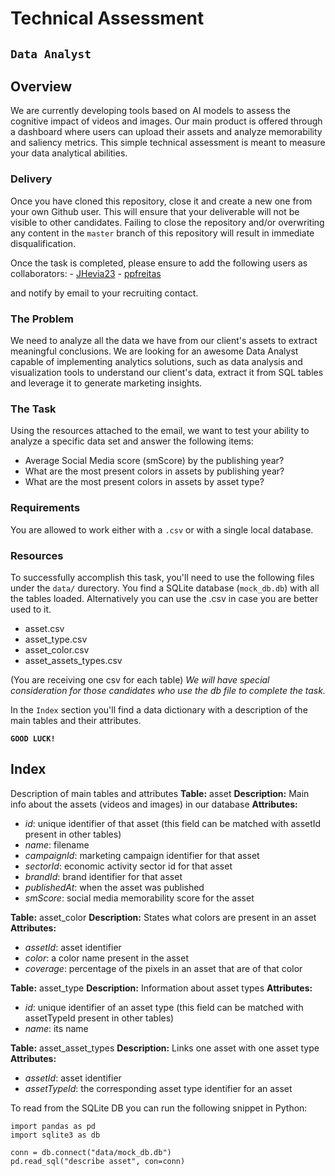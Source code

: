 # Technical Assessment
## `Data Analyst`
## Overview

We are currently developing tools based on AI models to assess the cognitive impact of videos and images. Our main product is offered through a dashboard where users can upload their assets and analyze memorability and saliency metrics. This simple technical assessment is meant to measure your data analytical abilities.

### Delivery
Once you have cloned this repository, close it and create a new one from your own Github user. This will ensure that your deliverable will not be visible to other candidates. Failing to close the repository and/or overwriting any content in the `master` branch of this repository will result in immediate disqualification.

Once the task is completed, please ensure to add the following users as collaborators:
    - [JHevia23](https://github.com/JHevia23)
    - [ppfreitas](https://github.com/ppfreitas)
    
 and notify by email to your recruiting contact.

### The Problem
We need to analyze all the data we have from our client's assets to extract meaningful conclusions. We are looking for an awesome Data Analyst capable of implementing analytics solutions, such as data analysis and visualization tools to understand our client's data, extract it from SQL tables and leverage it to generate marketing insights. 

### The Task
Using the resources attached to the email, we want to test your ability to analyze a specific data set and answer the following items: 
- Average Social Media score (smScore) by the publishing year? 
- What are the most present colors in assets by publishing year? 
- What are the most present colors in assets by asset type?

### Requirements 
You are allowed to work either with a `.csv` or with a single local database.  

### Resources
To successfully accomplish this task, you'll need to use the following files under the `data/` durectory. You find a SQLite database (`mock_db.db`) with all the tables loaded. Alternatively you can use the .csv in case you are better used to it.
- asset.csv 
- asset_type.csv
- asset_color.csv
- asset_assets_types.csv

(You are receiving one csv for each table)
*We will have special consideration for those candidates who use the db file to complete the task.*

In the `Index` section you'll find a data dictionary with a description of the main tables and their attributes. 

**`GOOD LUCK!`**

## Index
Description of main tables and attributes
**Table:** asset
**Description:** Main info about the assets (videos and images) in our database
**Attributes:**
- *id*: unique identifier of that asset (this field can be matched with assetId present in other tables)
- *name*: filename
- *campaignId*: marketing campaign identifier for that asset
- *sectorId*: economic activity sector id for that asset
- *brandId*: brand identifier for that asset
- *publishedAt*: when the asset was published
- *smScore*: social media memorability score for the asset


**Table:** asset_color
**Description:** States what colors are present in an asset
**Attributes:**
- *assetId*: asset identifier
- *color*: a color name present in the asset
- *coverage*: percentage of the pixels in an asset that are of that color


**Table:** asset_type
**Description:** Information about asset types
**Attributes:**
- *id*: unique identifier of an asset type (this field can be matched with assetTypeId present in other tables)
- *name*: its name


**Table:** asset_asset_types
**Description:** Links one asset with one asset type
**Attributes:**
- *assetId*: asset identifier
- *assetTypeId*: the corresponding asset type identifier for an asset

To read from the SQLite DB you can run the following snippet in Python:

```
import pandas as pd
import sqlite3 as db

conn = db.connect("data/mock_db.db")
pd.read_sql("describe asset", con=conn)
```